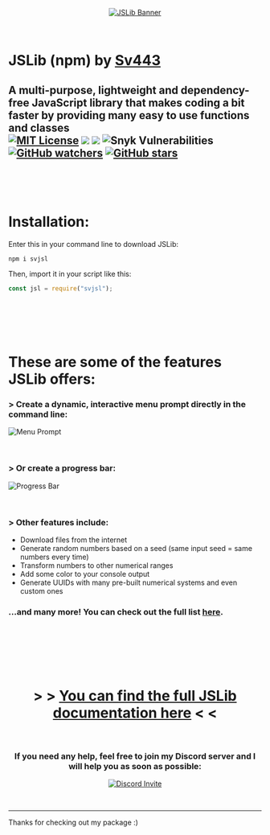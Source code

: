 <div align="center" style="text-align: center;">

[![JSLib Banner](https://sv443.net/cdn/jsl/icons/github_banner_abstract_slim_1700x309.png)](https://github.com/Sv443/JSLib-npm)

</div>

<br>

# JSLib (npm) by [Sv443](https://sv443.net/)
## A multi-purpose, lightweight and dependency-free JavaScript library that makes coding a bit faster by providing many easy to use functions and classes <br>[![MIT License](https://img.shields.io/npm/l/svjsl)](https://sv443.net/LICENSE) [![](https://img.shields.io/npm/v/svjsl)](https://npmjs.com/package/svjsl) [![](https://img.shields.io/github/issues/Sv443/JSLib-npm)](https://github.com/Sv443/JSLib-npm/issues) ![Snyk Vulnerabilities](https://img.shields.io/snyk/vulnerabilities/npm/svjsl) [![GitHub watchers](https://img.shields.io/github/watchers/Sv443/JSLib-npm?style=social)](https://github.com/Sv443/JSLib-npm/watchers) [![GitHub stars](https://img.shields.io/github/stars/Sv443/JSLib-npm?style=social)](https://github.com/Sv443/JSLib-npm/stargazers)

<br><br><br>

# Installation:
Enter this in your command line to download JSLib:
```
npm i svjsl
```
  
Then, import it in your script like this:
```js
const jsl = require("svjsl");
```

<br><br><br><br>

# These are some of the features JSLib offers:

### > Create a dynamic, interactive menu prompt directly in the command line:
![Menu Prompt](https://sv443.net/cdn/jsl/doc/menu_prompt_small.png)

<br>

### > Or create a progress bar:
![Progress Bar](https://sv443.net/cdn/jsl/doc/progress_bar_small.png)

<br>

### > Other features include:
- Download files from the internet
- Generate random numbers based on a seed (same input seed = same numbers every time)
- Transform numbers to other numerical ranges
- Add some color to your console output
- Generate UUIDs with many pre-built numerical systems and even custom ones  
### ...and many more! You can check out the full list [here](https://github.com/Sv443/JSLib-npm/wiki/Feature-List).

<br><br><br><br><br>

<div align="center" style="text-align: center">

# > > [You can find the full JSLib documentation here](https://github.com/Sv443/JSLib-npm/wiki) < <

<br>

### If you need any help, feel free to join my Discord server and I will help you as soon as possible:
[![Discord Invite](https://sv443.net/cdn/jsl/doc/discord_invite.png)](https://discord.gg/aBH4uRG)

</div>

<br>

---

Thanks for checking out my package :)